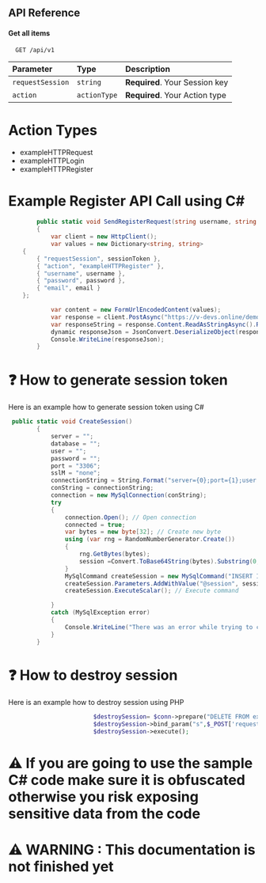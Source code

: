 
## API Reference

#### Get all items

```http
  GET /api/v1
```

| Parameter | Type     | Description                |
| :-------- | :------- | :------------------------- |
| `requestSession` | `string` | **Required**. Your Session key | 
| `action` | `actionType` | **Required**. Your Action type |

# Action Types
* exampleHTTPRequest
* exampleHTTPLogin
* exampleHTTPRegister

# Example Register API Call using C#

```csharp
        public static void SendRegisterRequest(string username, string password, string email, string sessionToken)
        {
            var client = new HttpClient();
            var values = new Dictionary<string, string>
    {
        { "requestSession", sessionToken },
        { "action", "exampleHTTPRegister" },
        { "username", username },
        { "password", password },
        { "email", email }
    };

            var content = new FormUrlEncodedContent(values);
            var response = client.PostAsync("https://v-devs.online/demoHTTPLogin/api/v1/", content).Result;
            var responseString = response.Content.ReadAsStringAsync().Result;
            dynamic responseJson = JsonConvert.DeserializeObject(responseString);
            Console.WriteLine(responseJson);
        }

```
# ❓ How to generate session token
Here is an example how to generate session token using C#
```csharp
 public static void CreateSession()
        {
            server = "";
            database = "";
            user = "";
            password = "";
            port = "3306";
            sslM = "none";
            connectionString = String.Format("server={0};port={1};user id={2}; password={3}; database={4};", server, port, user, password, database, sslM);
            conString = connectionString;
            connection = new MySqlConnection(conString);
            try
            {
                connection.Open(); // Open connection
                connected = true;
                var bytes = new byte[32]; // Create new byte
                using (var rng = RandomNumberGenerator.Create())
                {
                    rng.GetBytes(bytes);
                    session =Convert.ToBase64String(bytes).Substring(0, 32); // Assign the generated session
                }
                MySqlCommand createSession = new MySqlCommand("INSERT INTO example_sessions(sessionHash) VALUES(@session)", connection); // Prepare the SQL Statement
                createSession.Parameters.AddWithValue("@session", session); // Add session parameter
                createSession.ExecuteScalar(); // Execute command

            }
            catch (MySqlException error)
            {
                Console.WriteLine("There was an error while trying to connect the database ! \r\n Message: " + error.Message);
            }
        }

```
# ❓ How to destroy session
Here is an example how to destroy session using PHP
```php
                        $destroySession= $conn->prepare("DELETE FROM example_sessions WHERE sessionHash = ?");
                        $destroySession->bind_param("s",$_POST['requestSession']);
                        $destroySession->execute();
```
# ⚠ If you are going to use the sample C# code make sure it is obfuscated otherwise you risk exposing sensitive data from the code 

# ⚠ WARNING : This documentation is not finished yet
